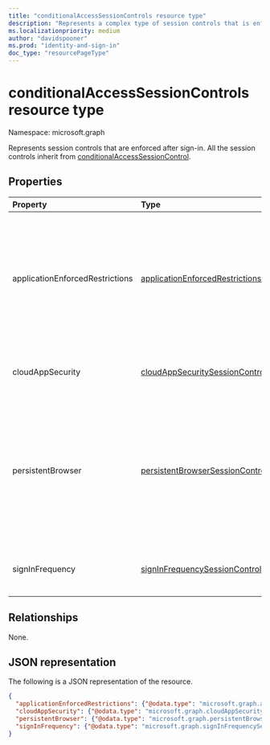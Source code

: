 ```yaml
---
title: "conditionalAccessSessionControls resource type"
description: "Represents a complex type of session controls that is enforced after sign-in."
ms.localizationpriority: medium
author: "davidspooner"
ms.prod: "identity-and-sign-in"
doc_type: "resourcePageType"
---
```


# conditionalAccessSessionControls resource type

Namespace: microsoft.graph

Represents session controls that are enforced after sign-in.
All the session controls inherit from [conditionalAccessSessionControl](conditionalaccesssessioncontrol.md).

## Properties

| Property     | Type        | Description |
|:-------------|:------------|:------------|
|applicationEnforcedRestrictions|[applicationEnforcedRestrictionsSessionControl](applicationenforcedrestrictionssessioncontrol.md)| Session control to enforce application restrictions. Only Exchange Online and Sharepoint Online support this session control. |
|cloudAppSecurity|[cloudAppSecuritySessionControl](cloudappsecuritysessioncontrol.md)| Session control to apply cloud app security.|
|persistentBrowser|[persistentBrowserSessionControl](persistentbrowsersessioncontrol.md)| Session control to define whether to persist cookies or not. All apps should be selected for this session control to work correctly. |
|signInFrequency|[signInFrequencySessionControl](signinfrequencysessioncontrol.md)| Session control to enforce signin frequency.|

## Relationships

None.

## JSON representation

The following is a JSON representation of the resource.

<!-- {
  "blockType": "resource",
  "optionalProperties": [
    "applicationEnforcedRestrictions",
    "persistentBrowser",
    "cloudAppSecurity",
    "signInFrequency"
  ],
  "@odata.type": "microsoft.graph.conditionalAccessSessionControls",
  "baseType": null
}-->

```json
{
  "applicationEnforcedRestrictions": {"@odata.type": "microsoft.graph.applicationEnforcedRestrictionsSessionControl"},
  "cloudAppSecurity": {"@odata.type": "microsoft.graph.cloudAppSecuritySessionControl"},
  "persistentBrowser": {"@odata.type": "microsoft.graph.persistentBrowserSessionControl"},
  "signInFrequency": {"@odata.type": "microsoft.graph.signInFrequencySessionControl"}
}
```

<!-- uuid: 16cd6b66-4b1a-43a1-adaf-3a886856ed98
2019-02-04 14:57:30 UTC -->
<!-- {
  "type": "#page.annotation",
  "description": "conditionalAccessSessionControls resource",
  "keywords": "",
  "section": "documentation",
  "tocPath": ""
}-->

